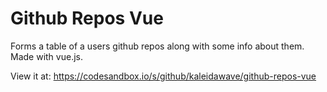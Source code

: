 # Github Repos Vue

Forms a table of a users github repos along with some info about them. Made with vue.js.

View it at: https://codesandbox.io/s/github/kaleidawave/github-repos-vue
